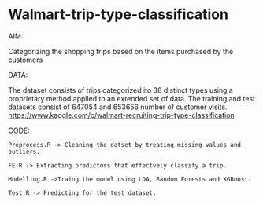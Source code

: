 
# Walmart-trip-type-classification
AIM:
  
  Categorizing the shopping trips based on the items purchased by the customers

DATA:
  
  The dataset consists of trips categorized ito 38 distinct types using a proprietary method applied to an extended set of data. The training and test datasets consist of 647054 and 653656 number of customer visits.
  https://www.kaggle.com/c/walmart-recruiting-trip-type-classification

CODE:
  
    Preprocess.R -> Cleaning the datset by treating missing values and outliers.
  
    FE.R -> Extracting predictors that effectvely classify a trip.
  
    Modelling.R ->Traing the model using LDA, Random Forests and XGBoost.
  
    Test.R -> Predicting for the test dataset.
